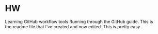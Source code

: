 # HW
Learning GitHub workflow tools
Running through the GitHub guide.  This is the readme file that I've created and now edited.  This is pretty easy.
